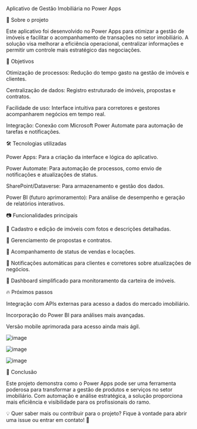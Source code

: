 Aplicativo de Gestão Imobiliária no Power Apps

📌 Sobre o projeto

Este aplicativo foi desenvolvido no Power Apps para otimizar a gestão de imóveis e facilitar o acompanhamento de transações no setor imobiliário. A solução visa melhorar a eficiência operacional, centralizar informações e permitir um controle mais estratégico das negociações.

🚀 Objetivos

Otimização de processos: Redução do tempo gasto na gestão de imóveis e clientes.

Centralização de dados: Registro estruturado de imóveis, propostas e contratos.

Facilidade de uso: Interface intuitiva para corretores e gestores acompanharem negócios em tempo real.

Integração: Conexão com Microsoft Power Automate para automação de tarefas e notificações.

🛠️ Tecnologias utilizadas

Power Apps: Para a criação da interface e lógica do aplicativo.

Power Automate: Para automação de processos, como envio de notificações e atualizações de status.

SharePoint/Dataverse: Para armazenamento e gestão dos dados.

Power BI (futuro aprimoramento): Para análise de desempenho e geração de relatórios interativos.

📷 Funcionalidades principais

📌 Cadastro e edição de imóveis com fotos e descrições detalhadas.

📌 Gerenciamento de propostas e contratos.

📌 Acompanhamento de status de vendas e locações.

📌 Notificações automáticas para clientes e corretores sobre atualizações de negócios.

📌 Dashboard simplificado para monitoramento da carteira de imóveis.

🔥 Próximos passos

Integração com APIs externas para acesso a dados do mercado imobiliário.

Incorporação do Power BI para análises mais avançadas.

Versão mobile aprimorada para acesso ainda mais ágil.

![image](https://github.com/user-attachments/assets/504cdb30-0a4e-442b-b4bb-78ee11e39372)

![image](https://github.com/user-attachments/assets/b838fe9c-2577-4873-a3b3-2c666c48eb0b)

![image](https://github.com/user-attachments/assets/5a711fd8-da20-4584-82ee-ac97cb7044f9)




📌 Conclusão

Este projeto demonstra como o Power Apps pode ser uma ferramenta poderosa para transformar a gestão de produtos e serviços no setor imobiliário. Com automação e análise estratégica, a solução proporciona mais eficiência e visibilidade para os profissionais do ramo.

💡 Quer saber mais ou contribuir para o projeto? Fique à vontade para abrir uma issue ou entrar em contato! 🚀

